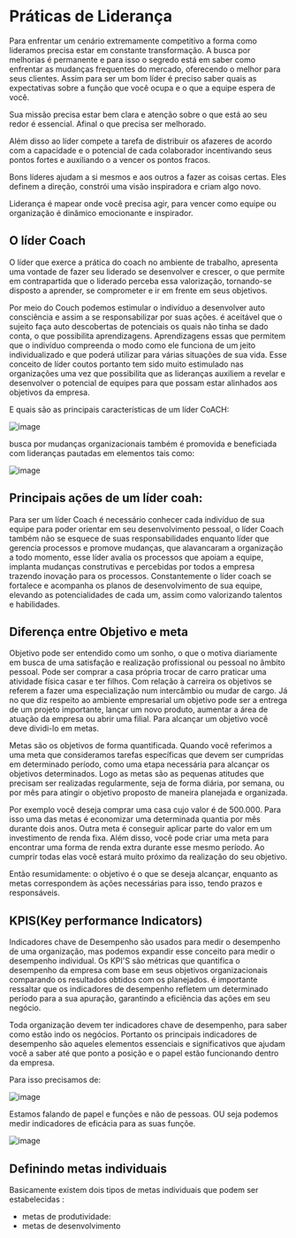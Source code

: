 # Práticas de Liderança

Para enfrentar um cenário extremamente competitivo a forma como lideramos precisa estar em constante transformação. A busca por melhorias é permanente e para isso o segredo está em saber como enfrentar as mudanças frequentes do mercado, oferecendo o melhor para seus clientes. Assim para ser um bom líder é preciso saber quais as expectativas sobre a função que você ocupa e o que a equipe espera de você.

Sua missão precisa estar bem clara e atenção sobre o que está ao seu redor é essencial. Afinal o que precisa ser melhorado.

Além disso ao líder compete a tarefa de distribuir os afazeres de acordo com a capacidade e o potencial de cada colaborador incentivando seus pontos fortes e auxiliando o a vencer os pontos fracos.

Bons líderes ajudam a si mesmos e aos outros a fazer as coisas certas. Eles definem a direção, constrói uma visão inspiradora e criam algo novo.

Liderança é mapear onde você precisa agir, para vencer como equipe ou organização é dinâmico emocionante e inspirador.

## O líder Coach

O líder que exerce a prática do coach no ambiente de trabalho, apresenta uma vontade de fazer seu liderado se desenvolver e crescer, o que permite em contrapartida que o liderado perceba essa valorização, tornando-se disposto a aprender, se comprometer e ir em frente em seus objetivos.

Por meio do Couch podemos estimular o indivíduo a desenvolver auto consciência e assim a se responsabilizar por suas ações. é aceitável que o sujeito faça auto descobertas de potenciais os quais não tinha se dado conta, o que possibilita aprendizagens. Aprendizagens essas que permitem que o indivíduo compreenda o modo como ele funciona de um jeito individualizado e que poderá utilizar para várias situações de sua vida. Esse conceito de líder coutos portanto tem sido muito estimulado nas organizações uma vez que possibilita que as lideranças auxiliem a revelar e desenvolver o potencial de equipes para que possam estar alinhados aos objetivos da empresa.

E quais são as principais características de um líder CoACH:

![image](https://user-images.githubusercontent.com/52088444/236550922-b71d313d-8973-422e-9cdb-204280d5754d.png)

busca por mudanças organizacionais também é promovida e beneficiada com lideranças pautadas em elementos tais como:

![image](https://user-images.githubusercontent.com/52088444/236551240-d84cbf00-2986-4232-8c60-830cd4603f45.png)

## Principais ações de um líder coah:

Para ser um líder Coach é necessário conhecer cada indivíduo de sua equipe para poder orientar em seu desenvolvimento pessoal, o líder Coach também não se esquece de suas responsabilidades enquanto líder que gerencia processos e promove mudanças, que alavancaram a organização a todo momento, esse líder avalia os processos que apoiam a equipe, implanta mudanças construtivas e percebidas por todos a empresa trazendo inovação para os processos. Constantemente o líder coach se fortalece e acompanha os planos de desenvolvimento de sua equipe, elevando as potencialidades de cada um, assim como valorizando talentos e habilidades.


## Diferença entre Objetivo e meta

Objetivo pode ser entendido como um sonho, o que o motiva diariamente em busca de uma satisfação e realização profissional ou pessoal no âmbito pessoal. Pode ser comprar a casa própria trocar de carro praticar uma atividade física casar e ter filhos. Com relação à carreira os objetivos se referem a fazer uma especialização num intercâmbio ou mudar de cargo. Já no que diz respeito ao ambiente empresarial um objetivo pode ser a entrega de um projeto importante, lançar um novo produto, aumentar a área de atuação da empresa ou abrir uma filial. Para alcançar um objetivo você deve dividi-lo em metas. 

Metas são os objetivos de forma quantificada. Quando você referimos a uma meta que consideramos tarefas específicas que devem ser cumpridas em determinado período, como uma etapa necessária para alcançar os objetivos determinados. Logo as metas são as pequenas atitudes que precisam ser realizadas regularmente, seja de forma diária, por semana, ou por mês para atingir o objetivo proposto de maneira planejada e organizada.

Por exemplo você deseja comprar uma casa cujo valor é de 500.000. Para isso uma das metas é economizar uma determinada quantia por mês durante dois anos. Outra meta é conseguir aplicar parte do valor em um investimento de renda fixa. Além disso, você pode criar uma meta para encontrar uma forma de renda extra durante esse mesmo período. Ao cumprir todas elas você estará muito próximo da realização do seu objetivo.

Então resumidamente: o objetivo é o que se deseja alcançar, enquanto as metas correspondem às ações necessárias para isso, tendo prazos e responsáveis.

## KPIS(Key performance Indicators)

Indicadores chave de Desempenho são usados para medir o desempenho de uma organização, mas podemos expandir esse conceito para medir o desempenho individual.
Os KPI'S são métricas que quantifica o desempenho da empresa com base em seus objetivos organizacionais comparando os resultados obtidos com os planejados.
é importante ressaltar que os indicadores de desempenho refletem um determinado período para a sua apuração, garantindo a eficiência das ações em seu negócio.

Toda organização devem ter indicadores chave de desempenho, para saber como estão indo os negócios. Portanto os principais indicadores de desempenho são aqueles elementos essenciais e significativos que ajudam você a saber até que ponto a posição e o papel estão funcionando dentro da empresa.

Para isso precisamos de:

![image](https://github.com/aevilesaguiar/formacao-agile-master/assets/52088444/534484fc-fc12-40e5-b902-9a570117338a)

Estamos falando de papel e funções e não de pessoas. OU seja podemos medir indicadores de eficácia para as suas funçõe.

![image](https://github.com/aevilesaguiar/formacao-agile-master/assets/52088444/270d0dc3-ca44-4362-9f87-98d5d5a157a3)

## Definindo metas individuais

Basicamente existem dois tipos de metas individuais que podem ser estabelecidas :

- metas de produtividade: 
- metas de desenvolvimento







